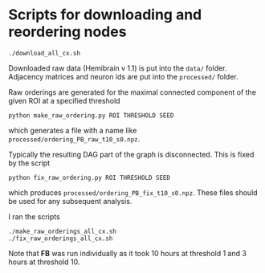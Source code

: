 # Scripts for downloading and reordering nodes

```
./download_all_cx.sh
```
Downloaded raw data (Hemibrain v 1.1) is put into the `data/` folder.
Adjacency matrices and neuron ids are put into the `processed/` folder.

Raw orderings are generated for the maximal connected component of the given ROI at a specified threshold
```
python make_raw_ordering.py ROI THRESHOLD SEED
```
which generates a file with a name like `processed/ordering_PB_raw_t10_s0.npz`.

Typically the resulting DAG part of the graph is disconnected. This is fixed by the script
```
python fix_raw_ordering.py ROI THRESHOLD SEED
```
which produces `processed/ordering_PB_fix_t10_s0.npz`. These files should be used for any subsequent analysis.

I ran the scripts
```
./make_raw_orderings_all_cx.sh
./fix_raw_orderings_all_cx.sh
```
Note that **FB** was run individually as it took 10 hours at threshold 1 and 3 hours at threshold 10.
